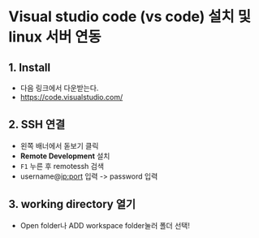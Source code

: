 # Visual studio code (vs code) 설치 및 linux 서버 연동

## 1. Install
- 다음 링크에서 다운받는다.
- https://code.visualstudio.com/

## 2. SSH 연결
- 왼쪽 배너에서 돋보기 클릭
- **Remote Development** 설치
- ```F1``` 누른 후 remotessh 검색
- username@<ip:port> 입력 -> password 입력


## 3. working directory 열기
- Open folder나 ADD workspace folder눌러 폴더 선택!



